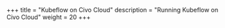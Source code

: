 +++
title = "Kubeflow on Civo Cloud"
description = "Running Kubeflow on Civo Cloud"
weight = 20
+++
